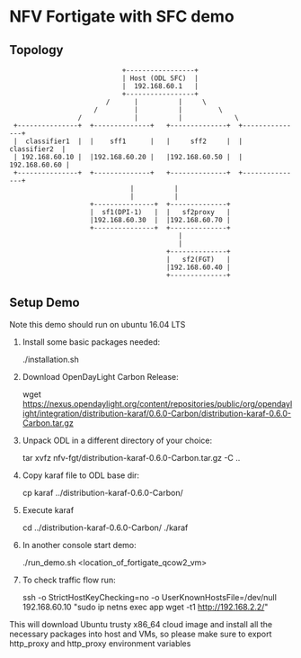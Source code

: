 NFV Fortigate with SFC demo
===========================


Topology
-------

                                +-----------------+
                                | Host (ODL SFC)  |
                                |  192.168.60.1   |
                                +-----------------+
                            /      |          |     \
                         /         |          |         \
                     /             |          |             \
     +---------------+  +--------------+   +--------------+  +---------------+
     |  classifier1  |  |    sff1      |   |     sff2     |  |  classifier2  |
     | 192.168.60.10 |  |192.168.60.20 |   |192.168.60.50 |  | 192.168.60.60 |
     +---------------+  +--------------+   +--------------+  +---------------+
                                  |          |
                                  |          |
                        +---------------+  +--------------+
                        |  sf1(DPI-1)   |  |   sf2proxy   |
                        |192.168.60.30  |  |192.168.60.70 |
                        +---------------+  +--------------+
                                              |
                                              |
                                           +--------------+
                                           |   sf2(FGT)   |
                                           |192.168.60.40 |
                                           +--------------+

Setup Demo
----------
Note this demo should run on ubuntu 16.04 LTS

   1. Install some basic packages needed:

      ./installation.sh

   2. Download OpenDayLight Carbon Release:

      wget https://nexus.opendaylight.org/content/repositories/public/org/opendaylight/integration/distribution-karaf/0.6.0-Carbon/distribution-karaf-0.6.0-Carbon.tar.gz

   3. Unpack ODL in a different directory of your choice:

      tar xvfz nfv-fgt/distribution-karaf-0.6.0-Carbon.tar.gz -C ..

   4. Copy karaf file to ODL base dir:

      cp karaf ../distribution-karaf-0.6.0-Carbon/

   5. Execute karaf

      cd ../distribution-karaf-0.6.0-Carbon/
      ./karaf

   6. In another console start demo:

      ./run_demo.sh <location_of_fortigate_qcow2_vm>

   7. To check traffic flow run:

      ssh -o StrictHostKeyChecking=no -o UserKnownHostsFile=/dev/null 192.168.60.10 "sudo ip netns exec app wget -t1 http://192.168.2.2/"


This will download Ubuntu trusty x86_64 cloud image and install all the necessary packages into host and VMs, so please make sure to export http_proxy and http_proxy environment variables



